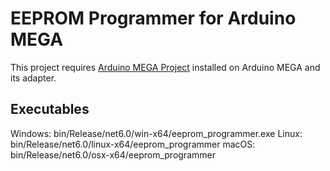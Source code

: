 # EEPROM Programmer for Arduino MEGA

This project requires [Arduino MEGA Project](http://danceswithferrets.org/geekblog/?page_id=903) installed on Arduino MEGA and its adapter.

## Executables

Windows: bin/Release/net6.0/win-x64/eeprom_programmer.exe
Linux: bin/Release/net6.0/linux-x64/eeprom_programmer
macOS: bin/Release/net6.0/osx-x64/eeprom_programmer